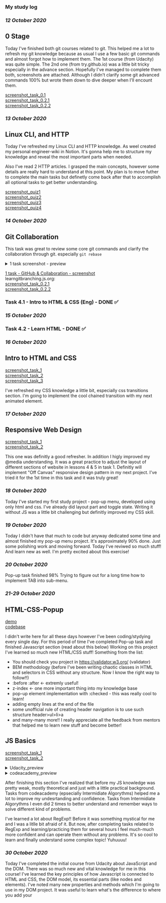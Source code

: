 ### My study log

### *12 October 2020*
## 0 Stage 
Today I've finished both git courses related to git. 
This helped me a lot to refresh my git knowledge because as usual I use a few basic git commands
and almost forgot how to implement them.
The 1st course (from Udacity) was quite simple. 
The 2nd one (from try.github.io) was a little bit tricky especially in the advance section.
Hopefully I've managed to complete them both, screenshots are attached. 
Although I didn't clarify some git advanced commands 100% but wrote them down to dive deeper when I'll encount them. 

[screenshot_task_0.1](./task_git_screenshots/scr0_1.png)\
[screenshot_task_0.2.1](./task_git_screenshots/scr0_2.png)\
[screenshot_task_0.2.2](./task_git_screenshots/scr0_2_2.png)


### *13 October 2020*
## Linux CLI, and HTTP

Today I've refreshed my Linux CLI and HTTP knowledge. 
As weel created my personal engineer-wiki in Notion. 
It's gonna help me to structure my knowledge and reveal the most important parts when needed. 

Also I've read 2 HTTP articles. I grasped the main concepts, however some details are really hard to understand at this point. 
My plan is to move futher to complete the main tasks but definetly come back after that to accomplish all optional tasks to get better understanding. 


[screenshot_quiz1](./task_linux_cli/scr_quiz1.png)\
[screenshot_quiz2](./task_linux_cli/scr_quiz2.png)\
[screenshot_quiz3](./task_linux_cli/scr_quiz3.png)\
[screenshot_quiz4](./task_linux_cli/scr_quiz4.png)


### *14 October 2020*
## Git Collaboration

This task was great to review some core git commands and clarify the collaboration through git. 
especially `git rebase` 

<details>
  <summary>1 task screenshot - preview</summary>
  
  ![1 task - GitHub & Collaboration - screenshot](./task_git_collaboration/screenshot_preview.png)
  
</details>

[1 task - GitHub & Collaboration - screenshot](./task_git_collaboration/screenshot.png)\
learngitbranching.js.org:\
[screenshot_task_0.2.1](./task_git_screenshots/scr0_2.png)\
[screenshot_task_0.2.2](./task_git_screenshots/scr0_2_2.png)

### Task 4.1 - Intro to HTML & CSS (Eng) - DONE ✅ 

### *15 October 2020*
### Task 4.2 - Learn HTML - DONE ✅

### *16 October 2020*
## Intro to HTML and CSS

[screenshot_task_1](./task_html_css_intro/scr_task_1.png)\
[screenshot_task_2](./task_html_css_intro/scr_task_2.png)\
[screenshot_task_3](./task_html_css_intro/scr_task_3.png)

I've refreshed my CSS knowledge a little bit, especially css transitions section. 
I'm going to implement the cool chained transition with my next animated element. 

### *17 October 2020*
## Responsive Web Design

[screenshot_task_1](./task_responsive_web_design/screenshot_task_1.png)\
[screenshot_task_2](./task_responsive_web_design/screenshot_task_2.png)

This one was definitly a good refresher. 
In addition I higly improved my @media understanding.
It was a great practice to adjust the layout of different sections of website in lessons 4 & 5 in task 1. 
Definitly will implement "Off Canvas" responsive design pattern in my next project. 
I've tried it for the 1st time in this task and it was truly great! 

### *18 October 2020*

Today I've started my first study project - pop-up menu, developed using only html and css. 
I've already did layout part and toggle state. 
Writing it without JS was a little bit challenging but definitly improved my CSS skill. 

### *19 October 2020* 

Today I didn't have that much to code but anyway dedicated some time and almost finished my pop-up menu project.
It's approximately 90% done. 
Just some polishing work and moving forward. 
Today I've reviwed so much stuff! 
And learn new as well. 
I'm pretty excited about this exercise!

### *20 October 2020*

Pop-up task finished 98%
Trying to figure out for a long time how to implement TAB into sub-menu.

### *21-29 October 2020*

## HTML-CSS-Popup 
[demo](https://krylenger.github.io/frontend-2021-homeworks/submissions/krylenger/html-css-popup/)\
[codebase](https://github.com/krylenger/frontend-2021-homeworks/tree/pop-up/submissions/krylenger/html-css-popup)

I didn't write here for all these days however I've been coding/stydying every single day. 
For this period of time I've completed Pop-up task and finished Javascript section (read about this below) 
Working on this project I've learned so much new HTML/CSS stuff! 
Something from the list: 
- You should check you project in https://validator.w3.org/ (validator)
- BEM methodology (before I've been writing chaotic classes in HTML and selectors in CSS without any structure. Now I know the right way to follow!!)
- :before :after <- extremly useful!
- z-index <- one more important thing into my knowledge base 
- pop-up element implementation with :checked - this was really cool to learn!
- adding empty lines at the end of the file
- some unofficial rule of creating header navigation is to use such structure header>ul>li>a
- and many-many more!! 
I really appreciate all the feedback from mentors that helped me to learn new stuff and become better!


## JS Basics

[screenshot_task_1](./task_js_basics/screenshot_1.png)\
[screenshot_task_2](./task_js_basics/screenshot_2.png)

<details>
  <summary>Udacity_preview</summary>
  
  ![1 task - GitHub & Collaboration - screenshot](./task_js_basics/screenshot_1_preview.png)
  
</details>

<details>
  <summary>codeacademy_preview</summary>
  
  ![1 task - GitHub & Collaboration - screenshot](/task_js_basics/screenshot_2_preview.png)
  
</details>

After finishing this section I've realized that before my JS knowledge was pretty weak, mostly theoretical and just with a little practical background.
Tasks from codeacademy (epsecially Intermidiate Algorythms) helped me a lot to improve my undesrtanding and confidence. 
Tasks from Intermidiate Algorythms I even did 2 times to better understand and remember ways to solve different kind of problems. 

I've learned a lot about RegExp!! Before it was something mystical for me and I was a litlle bit afraid of it.
But now, after completing tasks related to RegExp and learning/practicing them for several hours I feel much-much more confident and can operate them without any problems.
It's so cool to learn and finally understand some complex topic! Yuhuuuu!


### *30 October 2020*

Today I've completed the initial course from Udacity about JavaScript and the DOM.
There was so much new and vital knowledge for me in this course!
I've learned the key principles of how Javascript is connected to HTML and CSS, the DOM model, its essential parts (like nodes and elements).
I've noted many new properties and methods which I'm going to use in my DOM project.
It was useful to learn what's the difference to where you add your <script> element: to the top or to the bottom of the HTML document,
And certainly very interested and important section about perfomance and how is JS engine and Browser works behind the scene. 


### *31 October 2020*

Today I've done the 2nd part of Intermidiate Algorhytms! This time it was much easier for me. 
After finishing the first part I've get a solid understanding and practice of how to work with arrays/strings/objects 
and which methods are better in the given task. 
This tasks were pretty cool I even get some kind of nostalgy feeling when I've been preparing to Math 
olympiad in school because some of the tasks were related to Math.
Also I've practiced recursion - and that's really great and makes your brain work!

Finally at the end of the day I've started my 2nd project - interacting with DOM elements, navigation without 
reloading the page.
I have a cool idea and will do my best to implement it! So excited) Yuuhuuu!


### *1 November 2020*

Today I've almost finished DOM project. 
I did all the layout, styling, created the database, added assets (images) to the project folder and resized them.
Also I've already implemented interaction with DOM elements without page reloading. (it's the main task)
Just to need to improve several aspects and I'm ready to submit my project!
 

 ### *2-5 November 2020*
 
 ## DOM

 <details>
  <summary>DOM_preview</summary>
  
  ![DOM - screenshot](/task_js_dom/screenshot_dom_preview.png)
  
</details>

<details>
  <summary>JS_preview</summary>
  
  ![JS - screenshot](/task_js_dom/screenshot_js_preview.png)
  
</details>

[demo](https://krylenger.github.io/kottans_task_js_dom/)\
[codebase](https://github.com/krylenger/kottans_task_js_dom)

This DOM project was extremly helpful, it let me practice my skills that I gained earlier (such as layout, responsive desing, etc) and as well as practice new knowledge related to DOM topic (event listeners, modifying DOM tree and its content, perfomance issues, etc.)

I would like appreciate the review from mentors once more because they've pointed out to weak parts of my code and helped me understand what's the best approach in particular situation. 

For example that big functions that do a lot of work much better to separate into smaller ones to increase the readability of my code and to make it easy to test in the future.

Also what was interesting - it's a good approauch to use `initApp` function and place there all event listeners and different 'load' functions. Then you can pass this function to document.addEventListener('DOMContentLoaded', initApp).
